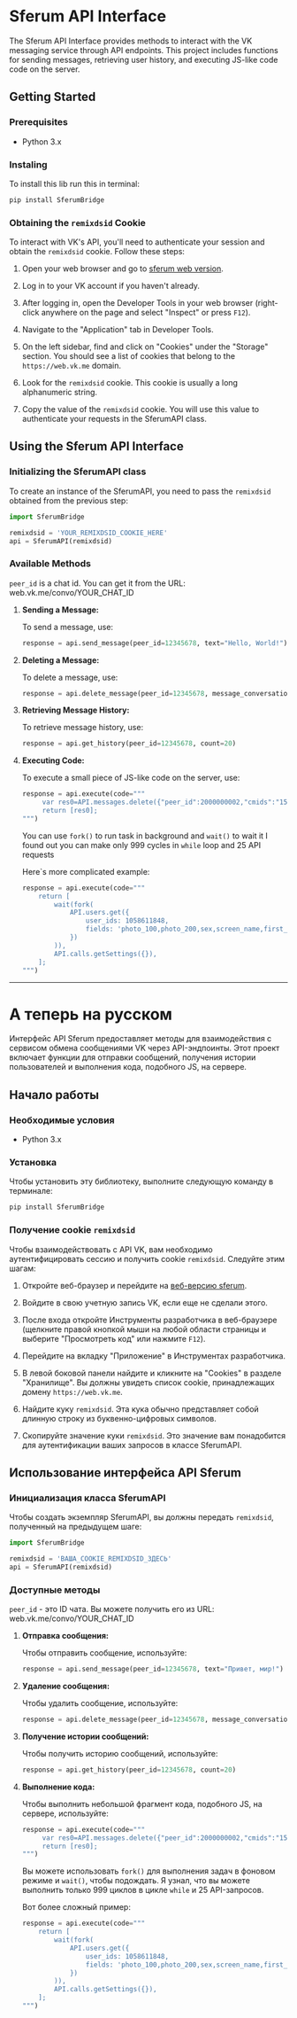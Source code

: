 # Sferum API Interface

The Sferum API Interface provides methods to interact with the VK messaging service through API endpoints. This project includes functions for sending messages, retrieving user history, and executing JS-like code code on the server.

## Getting Started

### Prerequisites

- Python 3.x

### Instaling

To install this lib run this in terminal:
```bash
pip install SferumBridge
```

### Obtaining the `remixdsid` Cookie

To interact with VK's API, you'll need to authenticate your session and obtain the `remixdsid` cookie. Follow these steps:

1. Open your web browser and go to [sferum web version](https://web.vk.me).
   
2. Log in to your VK account if you haven't already.

3. After logging in, open the Developer Tools in your web browser (right-click anywhere on the page and select "Inspect" or press `F12`).

4. Navigate to the "Application" tab in Developer Tools.

5. On the left sidebar, find and click on "Cookies" under the "Storage" section. You should see a list of cookies that belong to the `https://web.vk.me` domain.

6. Look for the `remixdsid` cookie. This cookie is usually a long alphanumeric string.

7. Copy the value of the `remixdsid` cookie. You will use this value to authenticate your requests in the SferumAPI class.

## Using the Sferum API Interface

### Initializing the SferumAPI class

To create an instance of the SferumAPI, you need to pass the `remixdsid` obtained from the previous step:

```python
import SferumBridge

remixdsid = 'YOUR_REMIXDSID_COOKIE_HERE'
api = SferumAPI(remixdsid)
```

### Available Methods

`peer_id` is a chat id. You can get it from the URL:
web.vk.me/convo/YOUR_CHAT_ID

1. **Sending a Message:**

   To send a message, use:
   ```python
   response = api.send_message(peer_id=12345678, text="Hello, World!")
   ```

2. **Deleting a Message:**

   To delete a message, use:
   ```python
   response = api.delete_message(peer_id=12345678, message_conversation_id=321)
   ```

3. **Retrieving Message History:**

   To retrieve message history, use:
   ```python
   response = api.get_history(peer_id=12345678, count=20)
   ```

4. **Executing Code:**

   To execute a small piece of JS-like code on the server, use:
   ```python
   response = api.execute(code="""
        var res0=API.messages.delete({"peer_id":2000000002,"cmids":"152","delete_for_all":1,"spam":0,"group_id":0,"lang":"ru"});
        return [res0];
   """)
   ```

   You can use `fork()` to run task in background and `wait()` to wait it
   I found out you can make only 999 cycles in `while` loop and 25 API requests

   Here`s more complicated example:
    ```python
   response = api.execute(code="""
        return [  
            wait(fork(  
                API.users.get({    
                    user_ids: 1058611848,    
                    fields: 'photo_100,photo_200,sex,screen_name,first_name_gen,is_nft,animated_avatar,custom_names_for_calls',  
                })
            )),  
            API.calls.getSettings({}),
        ];  
   """)
   ```

---------

# А теперь на русском

Интерфейс API Sferum предоставляет методы для взаимодействия с сервисом обмена сообщениями VK через API-эндпоинты. Этот проект включает функции для отправки сообщений, получения истории пользователей и выполнения кода, подобного JS, на сервере.

## Начало работы

### Необходимые условия

- Python 3.x

### Установка

Чтобы установить эту библиотеку, выполните следующую команду в терминале:
```bash
pip install SferumBridge
```

### Получение cookie `remixdsid`

Чтобы взаимодействовать с API VK, вам необходимо аутентифицировать сессию и получить cookie `remixdsid`. Следуйте этим шагам:

1. Откройте веб-браузер и перейдите на [веб-версию sferum](https://web.vk.me).
   
2. Войдите в свою учетную запись VK, если еще не сделали этого.

3. После входа откройте Инструменты разработчика в веб-браузере (щелкните правой кнопкой мыши на любой области страницы и выберите "Просмотреть код" или нажмите `F12`).

4. Перейдите на вкладку "Приложение" в Инструментах разработчика.

5. В левой боковой панели найдите и кликните на "Cookies" в разделе "Хранилище". Вы должны увидеть список cookie, принадлежащих домену `https://web.vk.me`.

6. Найдите куку `remixdsid`. Эта кука обычно представляет собой длинную строку из буквенно-цифровых символов.

7. Скопируйте значение куки `remixdsid`. Это значение вам понадобится для аутентификации ваших запросов в классе SferumAPI.

## Использование интерфейса API Sferum

### Инициализация класса SferumAPI

Чтобы создать экземпляр SferumAPI, вы должны передать `remixdsid`, полученный на предыдущем шаге:

```python
import SferumBridge

remixdsid = 'ВАША_COOKIE_REMIXDSID_ЗДЕСЬ'
api = SferumAPI(remixdsid)
```

### Доступные методы

`peer_id` - это ID чата. Вы можете получить его из URL:
web.vk.me/convo/YOUR_CHAT_ID

1. **Отправка сообщения:**

   Чтобы отправить сообщение, используйте:
   ```python
   response = api.send_message(peer_id=12345678, text="Привет, мир!")
   ```

2. **Удаление сообщения:**

   Чтобы удалить сообщение, используйте:
   ```python
   response = api.delete_message(peer_id=12345678, message_conversation_id=321)
   ```

3. **Получение истории сообщений:**

   Чтобы получить историю сообщений, используйте:
   ```python
   response = api.get_history(peer_id=12345678, count=20)
   ```

4. **Выполнение кода:**

   Чтобы выполнить небольшой фрагмент кода, подобного JS, на сервере, используйте:
   ```python
   response = api.execute(code="""
        var res0=API.messages.delete({"peer_id":2000000002,"cmids":"152","delete_for_all":1,"spam":0,"group_id":0,"lang":"ru"});
        return [res0];
   """)
   ```

   Вы можете использовать `fork()` для выполнения задач в фоновом режиме и `wait()`, чтобы подождать.
   Я узнал, что вы можете выполнить только 999 циклов в цикле `while` и 25 API-запросов.

   Вот более сложный пример:
    ```python
   response = api.execute(code="""
        return [  
            wait(fork(  
                API.users.get({    
                    user_ids: 1058611848,    
                    fields: 'photo_100,photo_200,sex,screen_name,first_name_gen,is_nft,animated_avatar,custom_names_for_calls',  
                })
            )),  
            API.calls.getSettings({}),
        ];  
   """)
   ```